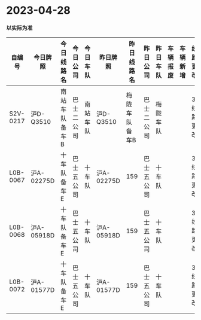 # 2023-04-28

**以实际为准**

| 自编号      | 今日牌照      | 今日线路名   | 今日公司  | 今日车队 | 昨日牌照      | 昨日线路名   | 昨日公司  | 昨日车队 | 车辆报废 | 车辆新增 | 线路更改  | 车队更改  | 公司更改 | 牌照更改 |
|----------|-----------|---------|-------|------|-----------|---------|-------|------|------|------|-------|-------|------|------|
| S2V-0217 | 沪D-Q3510  | 南站车队备车B | 巴士二公司 | 南站车队 | 沪D-Q3510  | 梅陇车队备车B | 巴士二公司 | 梅陇车队 |      |      | 3线路更改 | 4车队更改 |      |      |
| L0B-0067 | 沪A-02275D | 十车队备车E  | 巴士五公司 | 十车队  | 沪A-02275D | 159     | 巴士五公司 | 十车队  |      |      | 3线路更改 |       |      |      |
| L0B-0068 | 沪A-05918D | 十车队备车E  | 巴士五公司 | 十车队  | 沪A-05918D | 159     | 巴士五公司 | 十车队  |      |      | 3线路更改 |       |      |      |
| L0B-0072 | 沪A-01577D | 十车队备车E  | 巴士五公司 | 十车队  | 沪A-01577D | 159     | 巴士五公司 | 十车队  |      |      | 3线路更改 |

